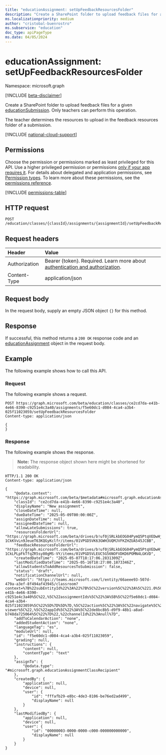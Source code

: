 ```yaml
---
title: "educationAssignment: setUpFeedbackResourcesFolder"
description: "Create a SharePoint folder to upload feedback files for a given educationSubmission."
ms.localizationpriority: medium
author: "cristobal-buenrostro"
ms.subservice: "education"
doc_type: apiPageType
ms.date: 04/05/2024
---
```


# educationAssignment: setUpFeedbackResourcesFolder

Namespace: microsoft.graph

[!INCLUDE [beta-disclaimer](../../includes/beta-disclaimer.md)]

Create a SharePoint folder to upload feedback files for a given [educationSubmission](../resources/educationsubmission.md). Only teachers can perform this operation.

The teacher determines the resources to upload in the feedback resources folder of a submission.

[!INCLUDE [national-cloud-support](../../includes/global-only.md)]

## Permissions
Choose the permission or permissions marked as least privileged for this API. Use a higher privileged permission or permissions [only if your app requires it](/graph/permissions-overview#best-practices-for-using-microsoft-graph-permissions). For details about delegated and application permissions, see [Permission types](/graph/permissions-overview#permission-types). To learn more about these permissions, see the [permissions reference](/graph/permissions-reference).

<!-- { "blockType": "permissions", "name": "educationassignment_setupfeedbackresourcesfolder" } -->
[!INCLUDE [permissions-table](../includes/permissions/educationassignment-setupfeedbackresourcesfolder-permissions.md)]

## HTTP request
<!-- { "blockType": "ignored" } -->
```http
POST /education/classes/{classId}/assignments/{assignmentId}/setUpFeedbackResourcesFolder
```

## Request headers
| Header       | Value |
|:---------------|:--------|
|Authorization|Bearer {token}. Required. Learn more about [authentication and authorization](/graph/auth/auth-concepts).|
| Content-Type   | application/json           |

## Request body
In the request body, supply an empty JSON object `{}` for this method.

## Response
If successful, this method returns a `200 OK` response code and an [educationAssignment](../resources/educationassignment.md) object in the request body.

## Example
The following example shows how to call this API.

### Request
The following example shows a request.

<!-- {
  "blockType": "request",
  "sampleKeys": ["ce2cd7da-e41b-4e66-8390-c9251e4c3a40","f5e60dc1-d084-4ca4-a3b4-025f11023059"],
  "name": "educationassignment_setupfeedbackresourcesfolder"
}-->
```http
POST https://graph.microsoft.com/beta/education/classes/ce2cd7da-e41b-4e66-8390-c9251e4c3a40/assignments/f5e60dc1-d084-4ca4-a3b4-025f11023059/setUpFeedbackResourcesFolder
Content-type: application/json

{
}
```

### Response

The following example shows the response.

>**Note:** The response object shown here might be shortened for readability.

<!-- {
  "blockType": "response",
  "truncated": true,
  "@odata.type": "microsoft.graph.educationAssignment"
} -->
```http
HTTP/1.1 200 OK
Content-type: application/json

{
    "@odata.context": "https://graph.microsoft.com/beta/$metadata#microsoft.graph.educationAssignment",
    "classId": "ce2cd7da-e41b-4e66-8390-c9251e4c3a40",
    "displayName": "New assignment",
    "closeDateTime": null,
    "dueDateTime": "2025-05-09T00:00:00Z",
    "assignDateTime": null,
    "assignedDateTime": null,
    "allowLateSubmissions": true,
    "resourcesFolderUrl": "https://graph.microsoft.com/beta/drives/b!uf0jSRLkbEOG04PymQ5PtqVEDwHjP_xMlkkpCG-1CkKVvLn9JeueT63KQGyKclfr/items/01VPGD5VK63GWH3UQMJVFKZHZUA545JCBB",
    "feedbackResourcesFolderUrl": "https://graph.microsoft.com/beta/drives/b!uf0jSRLkbEOG04PymQ5PtqVEDwHjP_xMlkkpCG-1CkLPLpFkTfqZR5sy80gMS-VY/items/01VPGD5VLEUC5G56NOFVDKD6POMN4LGKVD",
    "createdDateTime": "2025-05-07T18:17:06.2831309Z",
    "lastModifiedDateTime": "2025-05-16T18:27:00.1873346Z",
    "allowStudentsToAddResourcesToSubmission": false,
    "status": "draft",
    "notificationChannelUrl": null,
    "webUrl": "https://teams.microsoft.com/l/entity/66aeee93-507d-479a-a3ef-8f494af43945/classroom?context=%7B%22subEntityId%22%3A%22%7B%5C%22version%5C%22%3A%5C%221.0%5C%22,%5C%22config%5C%22%3A%7B%5C%22classes%5C%22%3A%5B%7B%5C%22id%5C%22%3A%5C%22ce2cd7da-e41b-4e66-8390-c9251e4c3a40%5C%22,%5C%22assignmentIds%5C%22%3A%5B%5C%22f5e60dc1-d084-4ca4-a3b4-025f11023059%5C%22%5D%7D%5D%7D,%5C%22action%5C%22%3A%5C%22navigate%5C%22,%5C%22view%5C%22%3A%5C%22assignment-viewer%5C%22,%5C%22appId%5C%22%3A%5C%22de8bc8b5-d9f9-48b1-a8ad-b748da725064%5C%22%7D%22,%22channelId%22%3Anull%7D",
    "addToCalendarAction": "none",
    "addedStudentAction": "none",
    "languageTag": "es",
    "moduleUrl": null,
    "id": "f5e60dc1-d084-4ca4-a3b4-025f11023059",
    "grading": null,
    "instructions": {
        "content": null,
        "contentType": "text"
    },
    "assignTo": {
        "@odata.type": "#microsoft.graph.educationAssignmentClassRecipient"
    },
    "createdBy": {
        "application": null,
        "device": null,
        "user": {
            "id": "fffafb29-e8bc-4de3-8106-be76ed2ad499",
            "displayName": null
        }
    },
    "lastModifiedBy": {
        "application": null,
        "device": null,
        "user": {
            "id": "00000003-0000-0000-c000-000000000000",
            "displayName": null
        }
    }
}
```

<!-- uuid: 8fcb5dbc-d5aa-4681-8e31-b001d5168d79
2022-05-05 14:57:30 UTC -->
<!--
{
  "type": "#page.annotation",
  "description": "educationAssignment: setUpFeedbackResourcesFolder",
  "keywords": "",
  "section": "documentation",
  "tocPath": "",
  "suppressions": [
  ]
}
-->
